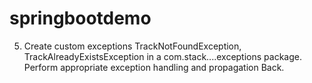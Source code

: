 # springbootdemo
5. Create custom exceptions TrackNotFoundException, TrackAlreadyExistsException in a
com.stack....exceptions package. Perform appropriate exception handling and propagation
Back.
